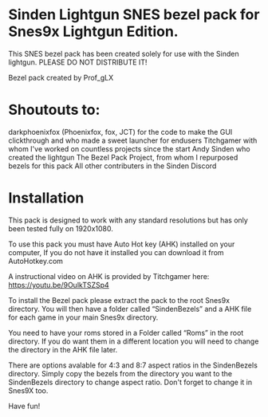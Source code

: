 # Sinden Lightgun SNES bezel pack for Snes9x Lightgun Edition.

This SNES bezel pack has been created solely for use with the Sinden lightgun. PLEASE DO NOT DISTRIBUTE IT!

Bezel pack created by Prof_gLX

# Shoutouts to:
darkphoenixfox (Phoenixfox, fox, JCT) for the code to make the GUI clickthrough and who made a sweet launcher for endusers
Titchgamer with whom I've worked on countless projects since the start 
Andy Sinden who created the lightgun
The Bezel Pack Project, from whom I repurposed bezels for this pack
All other contributers in the Sinden Discord

# Installation

This pack is designed to work with any standard resolutions but has only been tested fully on 1920x1080.

To use this pack you must have Auto Hot key (AHK) installed on your computer, If you do not have it installed you can download it from AutoHotkey.com

A instructional video on AHK is provided by Titchgamer here: https://youtu.be/9OulkTSZSp4

To install the Bezel pack please extract the pack to the root Snes9x directory.
You will then have a folder called “SindenBezels” and a AHK file for each game in your main Snes9x directory.

You need to have your roms stored in a Folder called “Roms” in the root directory.
If you do want them in a different location you will need to change the directory in the AHK file later.

There are options avalable for 4:3 and 8:7 aspect ratios in the SindenBezels directory.
Simply copy the bezels from the directory you want to the SindenBezels directory to change aspect ratio.
Don't forget to change it in Snes9X too.

Have fun!
